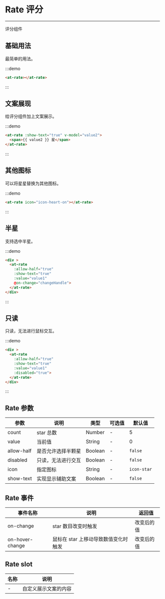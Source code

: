 
# Rate 评分

---

评分组件

## 基础用法

最简单的用法。

:::demo
```html
<at-rate></at-rate>
```
:::

## 文案展现

给评分组件加上文案展示。

:::demo
```html
<at-rate :show-text="true" v-model="value2">
  <span>{{ value2 }} 星</span>
</at-rate>
```
:::

## 其他图标

可以将星星替换为其他图标。

:::demo
```html
<at-rate icon="icon-heart-on"></at-rate>
```
:::

## 半星

支持选中半星。

:::demo
```html
<div >
  <at-rate
    :allow-half="true"
    :show-text="true"
    :value="value1"
    @on-change="changeHandle">
  </at-rate>
</div>
```
:::

## 只读

只读，无法进行鼠标交互。

:::demo
```html
<div >
  <at-rate
    :allow-half="true"
    :show-text="true"
    :value="value1"
    :disabled="true">
  </at-rate>
</div>
```
:::


## Rate 参数

| 参数      | 说明          | 类型      | 可选值                           | 默认值  |
|---------- |-------------- |---------- |--------------------------------  |-------- |
| count | star 总数 | Number | - | 5 |
| value | 当前值 | String | - | 0 |
| allow-half | 是否允许选择半颗星 | Boolean | - | `false` |
| disabled | 只读，无法进行交互 | Boolean | - | `false` |
| icon | 指定图标 | String | - | `icon-star` |
| show-text | 实现显示辅助文案 | Boolean | - | `false` |

## Rate 事件

| 事件名称      | 说明          | 返回值  |
|---------- |-------------- |---------- |
| on-change | star 数目改变时触发 | 改变后的值 |
| on-hover-change | 鼠标在 star 上移动导致数值变化时触发 | 改变后的值 |


## Rate slot

| 名称      | 说明 |
|----------|-------- |
| - | 自定义展示文案的内容 |


<script>
export default {
  data () {
    return {
      value1: 2.5,
      value2: 2
    }
  },
  methods: {
    changeHandle (val) {
      this.$Message.info(`trigger change event: ${val}`)
    }
  }
}
</script>
